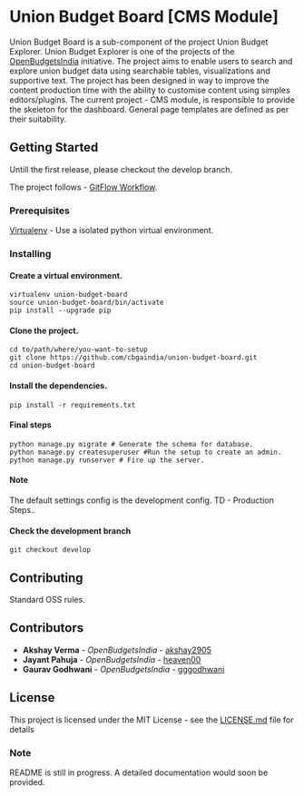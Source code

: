 # Union Budget Board [CMS Module] 
Union Budget Board is a sub-component of the project Union Budget Explorer. Union Budget Explorer is one of the projects of the [OpenBudgetsIndia](https://openbudgetsindia.org/about) initiative. The project aims to enable users to search and explore union budget data using searchable tables, visualizations and supportive text. The project has been designed in way to improve the content production time with the ability to customise content using simples editors/plugins. The current project - CMS module, is responsible to provide the skeleton for the dashboard. General page templates are defined as per their suitability. 

## Getting Started

Untill the first release, please checkout the develop branch. 

The project follows - [GitFlow Workflow](https://www.atlassian.com/git/tutorials/comparing-workflows/gitflow-workflow). 


### Prerequisites

[Virtualenv](https://virtualenv.pypa.io/en/stable/installation/) - Use a isolated python virtual environment. 

### Installing

#### Create a virtual environment.
```
virtualenv union-budget-board
source union-budget-board/bin/activate
pip install --upgrade pip
```

#### Clone the project. 
```
cd to/path/where/you-want-to-setup
git clone https://github.com/cbgaindia/union-budget-board.git
cd union-budget-board
```
#### Install the dependencies. 
```
pip install -r requirements.txt
```

#### Final steps
```
python manage.py migrate # Generate the schema for database.
python manage.py createsuperuser #Run the setup to create an admin.
python manage.py runserver # Fire up the server. 
```
#### Note
The default settings config is the development config. TD - Production Steps..

#### Check the development branch 
```
git checkout develop
```

## Contributing

Standard OSS rules. 

## Contributors

* **Akshay Verma** - *OpenBudgetsIndia* - [akshay2905](https://github.com/akshay2905)
* **Jayant Pahuja** - *OpenBudgetsIndia* - [heaven00](https://github.com/heaven00)
* **Gaurav Godhwani** - *OpenBudgetsIndia* - [gggodhwani](https://github.com/gggodhwani)
## License

This project is licensed under the MIT License - see the [LICENSE.md](LICENSE.md) file for details

### Note
README is still in progress. A detailed documentation would soon be provided. 
